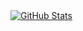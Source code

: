 <a href="https://github.com/Vestria4/Vestria4">
  <img align="center" src="https://github-readme-stats.vercel.app/api?username=Vestria4&show_icons=true&line_height=27&theme=radical" alt="GitHub Stats"/>
</a>
